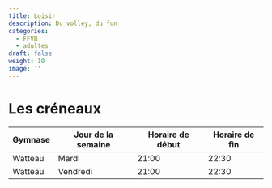 ```yaml
---
title: Loisir
description: Du volley, du fun
categories:
  - FFVB
  - adultes
draft: false
weight: 10
image: ''
---
```


# Les créneaux

| Gymnase | Jour de la semaine | Horaire de début | Horaire de fin |
| ------- | ------------------ | ---------------- | -------------- |
| Watteau | Mardi              | 21:00            | 22:30          |
| Watteau | Vendredi           | 21:00            | 22:30          |
